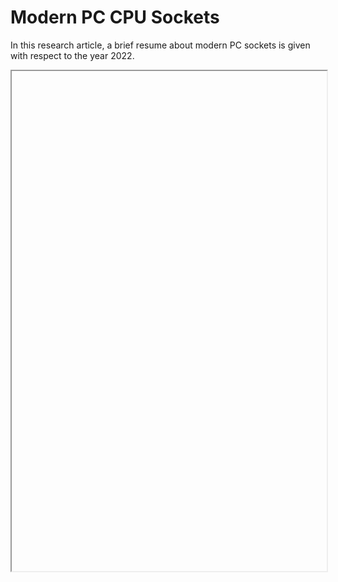 # Modern PC CPU Sockets

In this research article, a brief resume about modern PC sockets is given with
respect to the year 2022.

<iframe 
    data="systems/2022-01-31-modern-pc-cpu-sockets/modern-pc-cpu-sockets.pdf"
    title="modern-pc-cpu-sockets.pdf"
    type="application/pdf" 
    width="100%"
    height="800px">
</iframe>
